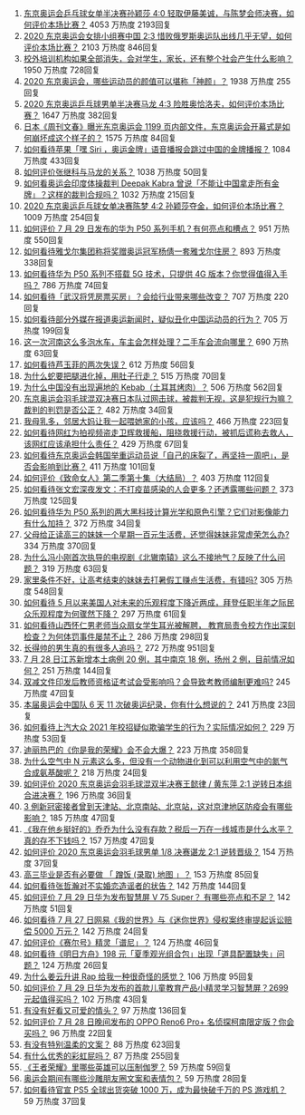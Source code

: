 1. [东京奥运会乒乓球女单半决赛孙颖莎 4:0 轻取伊藤美诚，与陈梦会师决赛，如何评价本场比赛？](https://www.zhihu.com/question/475772055) 4053 万热度 2193回复
1. [2020 东京奥运会女排小组赛中国 2:3 惜败俄罗斯奥运队出线几乎无望，如何评价本场比赛？](https://www.zhihu.com/question/475839694) 2103 万热度 846回复
1. [校外培训机构如果全部消失，会对学生，家长，还有整个社会产生什么影响？](https://www.zhihu.com/question/385950125) 1950 万热度 728回复
1. [2020 东京奥运会，哪些运动员的颜值可以堪称「神颜」？](https://www.zhihu.com/question/474365779) 1938 万热度 255回复
1. [2020 东京奥运乒乓球男单半决赛马龙 4:3 险胜奥恰洛夫，如何评价本场比赛？](https://www.zhihu.com/question/475842893) 1647 万热度 382回复
1. [日本《周刊文春》曝光东京奥运会 1199 页内部文件，东京奥运会开幕式是如何崩坏成这个样子的？](https://www.zhihu.com/question/475755259) 1575 万热度 84回复
1. [如何看待苹果「嘿 Siri ，奥运金牌」语音播报会跳过中国的金牌播报？](https://www.zhihu.com/question/475550484) 1084 万热度 433回复
1. [如何评价张继科与马龙的关系？](https://www.zhihu.com/question/52471002) 1038 万热度 50回复
1. [如何看奥运会印度体操裁判 Deepak Kabra 曾说「不能让中国拿走所有金牌」？这样的裁判合规吗？](https://www.zhihu.com/question/475696213) 1032 万热度 215回复
1. [2020 东京奥运乒乓球女单决赛陈梦 4:2 孙颖莎夺金，如何评价本场比赛？](https://www.zhihu.com/question/475904630) 1009 万热度 254回复
1. [如何评价 7 月 29 日发布的华为 P50 系列手机？有何亮点和槽点？](https://www.zhihu.com/question/475896893) 951 万热度 550回复
1. [如何看待雅戈尔集团称将奖赠奥运冠军杨倩一套雅戈尔住房？](https://www.zhihu.com/question/475295335) 893 万热度 338回复
1. [如何看待华为 P50 系列不搭载 5G 技术，只提供 4G 版本？你觉得值得入手吗？](https://www.zhihu.com/question/475912010) 786 万热度 74回复
1. [如何看待「武汉将凭房票买房」？会给行业带来哪些改变？](https://www.zhihu.com/question/475766858) 707 万热度 220回复
1. [如何看待部分外媒在报道奥运新闻时，疑似丑化中国运动员的行为？](https://www.zhihu.com/question/474786161) 705 万热度 199回复
1. [这一次河南这么多泡水车，车主会怎样处理？二手车会流向哪里？](https://www.zhihu.com/question/474074391) 690 万热度 63回复
1. [如何看待芦玉菲的两次失误？](https://www.zhihu.com/question/475410982) 612 万热度 56回复
1. [为什么蛇要把腿进化掉，用肚子行走？](https://www.zhihu.com/question/457795798) 515 万热度 70回复
1. [为什么中国没有出现遍地的 Kebab（土耳其烤肉）？](https://www.zhihu.com/question/33937466) 506 万热度 562回复
1. [东京奥运会羽毛球混双决赛日本队过网击球，被裁判无视，这是犯规行为嘛？裁判的判罚是否公正？](https://www.zhihu.com/question/475764294) 482 万热度 34回复
1. [我母乳多，邻居大妈让我一起喂她家的小孩，应该吗？](https://www.zhihu.com/question/471842469) 466 万热度 223回复
1. [如何看待网红为拍视频盗走卫辉救援船，阻挠救援行动，被抓后谎称去救人，该网红应该承担什么责任？](https://www.zhihu.com/question/475789969) 429 万热度 67回复
1. [如何看待东京奥运会韩国举重运动员说「自己的床裂了，再坚持一周吧」，是否会影响到比赛？](https://www.zhihu.com/question/475499397) 411 万热度 101回复
1. [如何评价《致命女人》第二季第十集（大结局）？](https://www.zhihu.com/question/475822047) 403 万热度 112回复
1. [如何看待张文宏深夜发文：不打疫苗感染的人会更多？还透露哪些问题？](https://www.zhihu.com/question/475729775) 373 万热度 125回复
1. [如何看待华为 P50 系列的两大黑科技计算光学和原色引擎？它们对影像能力有什么加持？](https://www.zhihu.com/question/475903131) 372 万热度 34回复
1. [父母给正读高三的妹妹一个星期一百元生活费，还觉得妹妹非常虚荣怎么办?](https://www.zhihu.com/question/421152141) 334 万热度 370回复
1. [为什么冯小刚首次执导的电视剧《北辙南辕》这么不接地气？反映了什么问题？](https://www.zhihu.com/question/472154766) 319 万热度 63回复
1. [家里条件不好，让高考结束的妹妹去打暑假工赚点生活费，有错吗?](https://www.zhihu.com/question/470043614) 305 万热度 548回复
1. [如何看待 5 月以来美国人对未来的乐观程度下降近两成，拜登任职半年之际民众乐观程度为何骤然下降？](https://www.zhihu.com/question/475023942) 297 万热度 61回复
1. [如何看待山西怀仁男老师当众扇女学生耳光被解聘， 教育局责令校方作出深刻检查？为何体罚事件屡禁不止？](https://www.zhihu.com/question/475557407) 286 万热度 298回复
1. [长得帅的男生真的有很多人追吗？](https://www.zhihu.com/question/466307046) 272 万热度 951回复
1. [7 月 28 日江苏新增本土病例 20 例，其中南京 18 例，扬州 2 例，目前情况如何？](https://www.zhihu.com/question/475731570) 251 万热度 144回复
1. [双减文件印发后教师资格证考试会受影响吗？会导致考教师编制更难吗?](https://www.zhihu.com/question/474676155) 245 万热度 47回复
1. [本届奥运会中国队 6 天 11 次破奥运纪录，你有什么想说的？](https://www.zhihu.com/question/475898680) 241 万热度 23回复
1. [如何看待上汽大众 2021 年校招疑似欺骗学生的行为？实际情况如何？](https://www.zhihu.com/question/475576085) 229 万热度 53回复
1. [迪丽热巴的《你是我的荣耀》会不会大爆？](https://www.zhihu.com/question/471738334) 223 万热度 358回复
1. [为什么空气中 N 元素这么多，但没有一个动物进化到可以利用空气中的氮气合成氨基酸呢？](https://www.zhihu.com/question/454756159) 218 万热度 24回复
1. [如何评价 2020 东京奥运会羽毛球混双半决赛王懿律 / 黄东萍 2:1 逆转日本组合进决赛？](https://www.zhihu.com/question/475724443) 196 万热度 36回复
1. [3 例新冠密接者曾到天津站、北京南站、北京站，这对京津地区防疫会有哪些影响？](https://www.zhihu.com/question/475671670) 185 万热度 47回复
1. [《我在他乡挺好的》乔乔为什么没有存款？税后一万在一线城市是什么水平？真的存不下钱吗？](https://www.zhihu.com/question/475247793) 157 万热度 47回复
1. [如何评价 2020 东京奥运会羽毛球男单 1/8 决赛谌龙 2:1 逆转晋级？](https://www.zhihu.com/question/475908486) 154 万热度 37回复
1. [高三毕业是否有必要做 「 蹭饭 (录取) 地图 」？](https://www.zhihu.com/question/412986543) 153 万热度 85回复
1. [如何看待张哲瀚对不实婚恋造谣者的状告？](https://www.zhihu.com/question/475900346) 142 万热度 144回复
1. [如何评价 7 月 29 日华为发布智慧屏 V 75 Super？ 有哪些亮点和不足？](https://www.zhihu.com/question/475908841) 142 万热度 51回复
1. [如何看待 7 月 27 日网易《我的世界》与《迷你世界》侵权案终审提起诉讼赔偿 5000 万元？](https://www.zhihu.com/question/475525004) 142 万热度 24回复
1. [如何评价《赛尔号》精灵「谱尼」？](https://www.zhihu.com/question/310626943) 124 万热度 46回复
1. [如何看待《明日方舟》198 元「夏季观光组合包」出现「道具配置缺失」问题？](https://www.zhihu.com/question/475890135) 124 万热度 26回复
1. [为什么姜云升讲 Rap 给我一种很奇怪的感觉？](https://www.zhihu.com/question/470556249) 106 万热度 95回复
1. [如何评价 7 月 29 日华为发布的首款儿童教育产品小精灵学习智慧屏？2699 元起值得买吗？](https://www.zhihu.com/question/475910319) 102 万热度 43回复
1. [有没有好看又可爱的情头？](https://www.zhihu.com/question/438709941) 97 万热度 136回复
1. [如何评价 7 月 28 日晚间发布的 OPPO Reno6 Pro+ 名侦探柯南限定版？你会买吗？](https://www.zhihu.com/question/475526069) 96 万热度 22回复
1. [有没有特别温柔的文案？](https://www.zhihu.com/question/376822866) 88 万热度 623回复
1. [有什么优秀的彩虹屁吗？](https://www.zhihu.com/question/313455842) 87 万热度 255回复
1. [《王者荣耀》里哪些英雄可以压制伽罗？](https://www.zhihu.com/question/474327322) 59 万热度 59回复
1. [奥运会期间有哪些沙雕朋友圈文案和表情包？](https://www.zhihu.com/question/475020203) 59 万热度 28回复
1. [如何看待官宣 PS5 全球出货突破 1000 万，成为最快破千万的 PS 游戏机？](https://www.zhihu.com/question/475663535) 59 万热度 37回复